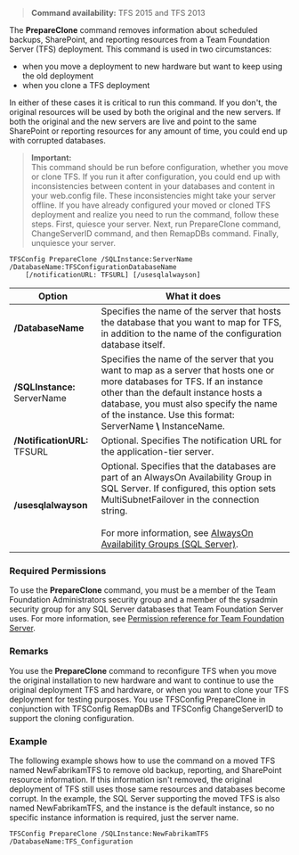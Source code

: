 >**Command availability:** TFS 2015 and TFS 2013

The **PrepareClone** command removes information about scheduled backups, SharePoint,
and reporting resources from a Team Foundation Server (TFS) deployment.
This command is used in two circumstances:
- when you move a deployment to new hardware but want to keep using the old deployment
- when you clone a TFS deployment

In either of these cases it is critical to run this command.
If you don't, the original resources will be used by both the original and the new servers.
If both the original and the new servers are live and point to the same SharePoint or reporting resources for any amount of time,
you could end up with corrupted databases.

>**Important:**  
>This command should be run before configuration, whether you move or clone TFS.
>If you run it after configuration,
>you could end up with inconsistencies between content in your databases and content in your web.config file.
>These inconsistencies might take your server offline.
>If you have already configured your moved or cloned TFS deployment and realize you need to run the command, follow these steps.
>First, quiesce your server. Next, run PrepareClone command, ChangeServerID command, and then RemapDBs command. Finally, unquiesce your server.

    TFSConfig PrepareClone /SQLInstance:ServerName /DatabaseName:TFSConfigurationDatabaseName
		[/notificationURL: TFSURL] [/usesqlalwayson]

<table>
	<thead>
		<tr>
			<th>Option</th>
			<th>What it does</th>
		</tr>
	</thead>
	<tbody>
		<tr>
			<td><strong>/DatabaseName</strong></td>
			<td>Specifies the name of the server that hosts the database that you want to map for TFS, in addition to the name of the configuration database itself.</td>
		</tr>
		<tr>
			<td><strong>/SQLInstance:</strong> ServerName</td>
			<td>
				Specifies the name of the server that you want to map as a server that hosts one or more databases for TFS.
				If an instance other than the default instance hosts a database, you must also specify the name of the instance.
				Use this format: ServerName <strong>\</strong> InstanceName.
			</td>
		</tr>
		<tr>
			<td><strong>/NotificationURL:</strong> TFSURL</td>
			<td>Optional. Specifies The notification URL for the application-tier server.</td>
		</tr>
		<tr>
			<td><strong>/usesqlalwayson</strong></td>
			<td>
				Optional. Specifies that the databases are part of an AlwaysOn Availability Group in SQL Server.
				If configured, this option sets MultiSubnetFailover in the connection string.<br/><br/>
				For more information, see <a href="http://msdn.microsoft.com/library/hh510230.aspx">AlwaysOn Availability Groups (SQL Server)</a>.
			</td>
		</tr>
	</tbody>
</table>

### Required Permissions

To use the **PrepareClone** command, you must be a member of the Team Foundation Administrators security group
and a member of the sysadmin security group for any SQL Server databases that Team Foundation Server uses.
For more information, see [Permission reference for Team Foundation Server](/vsts/../security/permissions.md).

### Remarks

You use the **PrepareClone** command to reconfigure TFS when you move the original installation to new hardware and want to continue to use the original deployment TFS and hardware, or when you want to clone your TFS deployment for testing purposes. You use TFSConfig PrepareClone in conjunction with TFSConfig RemapDBs and TFSConfig ChangeServerID to support the cloning configuration.

### Example

The following example shows how to use the command on a moved TFS named NewFabrikamTFS to remove old backup, reporting, and SharePoint resource information. If this information isn't removed, the original deployment of TFS still uses those same resources and databases become corrupt. In the example, the SQL Server supporting the moved TFS is also named NewFabrikamTFS, and the instance is the default instance, so no specific instance information is required, just the server name.

    TFSConfig PrepareClone /SQLInstance:NewFabrikamTFS /DatabaseName:TFS_Configuration